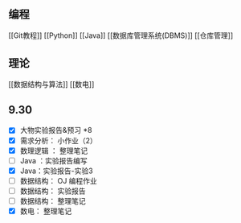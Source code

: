 ## 编程
[[Git教程]]
[[Python]]
[[Java]]
[[数据库管理系统(DBMS)]]
[[仓库管理]]
## 理论
[[数据结构与算法]]
[[数电]]
## 9.30
- [x] 大物实验报告&预习 \*8
- [x] 需求分析： 小作业（2）
- [x] 数理逻辑  ： 整理笔记
- [ ] Java ：实验报告编写
- [x] Java：实验报告-实验3
- [ ] 数据结构： OJ 编程作业
- [ ] 数据结构： 实验报告
- [ ] 数据结构： 整理笔记
- [x] 数电： 整理笔记 